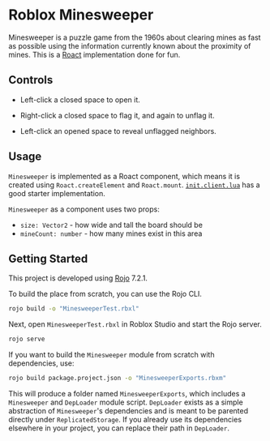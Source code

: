 # Roblox Minesweeper

Minesweeper is a puzzle game from the 1960s about clearing mines as fast as possible using the information currently known about the proximity of mines. This is a [Roact](https://roblox.github.io/roact) implementation done for fun.

## Controls

* Left-click a closed space to open it.

* Right-click a closed space to flag it, and again to unflag it.

* Left-click an opened space to reveal unflagged neighbors.

## Usage

`Minesweeper` is implemented as a Roact component, which means it is created using `Roact.createElement` and `Roact.mount`. [`init.client.lua`](./test/client/init.client.lua) has a good starter implementation.

`Minesweeper` as a component uses two props:

* `size: Vector2` - how wide and tall the board should be
* `mineCount: number` - how many mines exist in this area

## Getting Started

This project is developed using [Rojo](https://rojo.space/) 7.2.1.

To build the place from scratch, you can use the Rojo CLI.

```bash
rojo build -o "MinesweeperTest.rbxl"
```

Next, open `MinesweeperTest.rbxl` in Roblox Studio and start the Rojo server.

```bash
rojo serve
```

If you want to build the `Minesweeper` module from scratch with dependencies, use:

```bash
rojo build package.project.json -o "MinesweeperExports.rbxm"
```

This will produce a folder named `MinesweeperExports`, which includes a `Minesweeper` and `DepLoader` module script. `DepLoader` exists as a simple abstraction of `Minesweeper`'s dependencies and is meant to be parented directly under `ReplicatedStorage`. If you already use its dependencies elsewhere in your project, you can replace their path in `DepLoader`.
